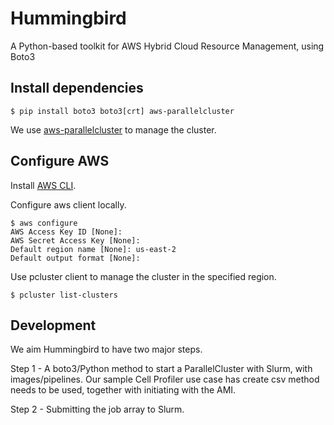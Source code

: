 # Hummingbird
A Python-based toolkit for AWS Hybrid Cloud Resource Management, using Boto3

## Install dependencies
````
$ pip install boto3 boto3[crt] aws-parallelcluster
````

We use [aws-parallelcluster](https://docs.aws.amazon.com/parallelcluster/latest/ug/install-v3-after-install.html) to manage the cluster.


## Configure AWS

Install [AWS CLI](http://aws.amazon.com/cli/).

Configure aws client locally.

````
$ aws configure
AWS Access Key ID [None]:
AWS Secret Access Key [None]:
Default region name [None]: us-east-2
Default output format [None]:
````

Use pcluster client to manage the cluster in the specified region.

````
$ pcluster list-clusters
````


## Development

We aim Hummingbird to have two major steps.

Step 1 - A boto3/Python method to start a ParallelCluster with Slurm, with images/pipelines. Our sample Cell Profiler use case has create csv method needs to be used, together with initiating with the AMI.

Step 2 - Submitting the job array to Slurm.
